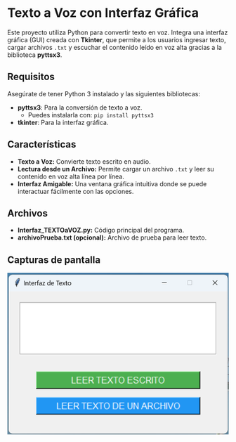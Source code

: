 # Texto a Voz con Interfaz Gráfica

Este proyecto utiliza Python para convertir texto en voz. Integra una interfaz gráfica (GUI) creada con **Tkinter**, que permite a los usuarios ingresar texto, cargar archivos `.txt` y escuchar el contenido leído en voz alta gracias a la biblioteca **pyttsx3**.

## Requisitos
Asegúrate de tener Python 3 instalado y las siguientes bibliotecas:

- **pyttsx3**: Para la conversión de texto a voz.
  - Puedes instalarla con: `pip install pyttsx3`
- **tkinter**: Para la interfaz gráfica.

## Características
- **Texto a Voz:** Convierte texto escrito en audio.
- **Lectura desde un Archivo:** Permite cargar un archivo `.txt` y leer su contenido en voz alta línea por línea.
- **Interfaz Amigable:** Una ventana gráfica intuitiva donde se puede interactuar fácilmente con las opciones.


## Archivos
- **Interfaz_TEXTOaVOZ.py:** Código principal del programa.
- **archivoPrueba.txt (opcional):** Archivo de prueba para leer texto.

## Capturas de pantalla

![App Screenshot](https://github.com/IanBejenaru/Interfaz-TEXTOaVOZ/blob/main/imagenes/interfaz_TExtoaVOZ.png)








